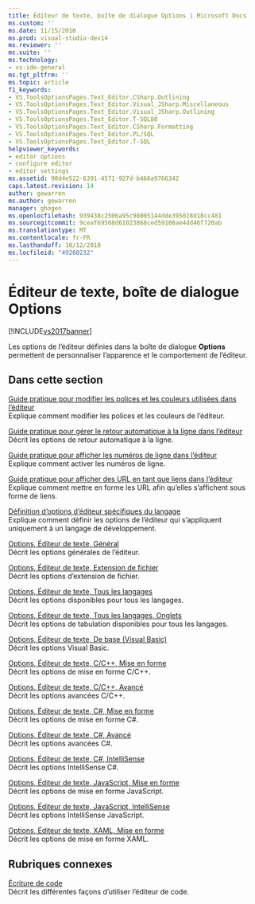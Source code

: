 ```yaml
---
title: Éditeur de texte, boîte de dialogue Options | Microsoft Docs
ms.custom: ''
ms.date: 11/15/2016
ms.prod: visual-studio-dev14
ms.reviewer: ''
ms.suite: ''
ms.technology:
- vs-ide-general
ms.tgt_pltfrm: ''
ms.topic: article
f1_keywords:
- VS.ToolsOptionsPages.Text_Editor.CSharp.Outlining
- VS.ToolsOptionsPages.Text_Editor.Visual_JSharp.Miscellaneous
- VS.ToolsOptionsPages.Text_Editor.Visual_JSharp.Outlining
- VS.ToolsOptionsPages.Text_Editor.T-SQL80
- VS.ToolsOptionsPages.Text_Editor.CSharp.Formatting
- VS.ToolsOptionsPages.Text_Editor.PL/SQL
- VS.ToolsOptionsPages.Text_Editor.T-SQL
helpviewer_keywords:
- editor options
- configure editor
- editor settings
ms.assetid: 90d4e522-6391-4571-927d-b466a9766342
caps.latest.revision: 14
author: gewarren
ms.author: gewarren
manager: ghogen
ms.openlocfilehash: 939438c2506a95c98005144dde395028d18cc481
ms.sourcegitcommit: 9ceaf69568d61023868ced59108ae4dd46f720ab
ms.translationtype: MT
ms.contentlocale: fr-FR
ms.lasthandoff: 10/12/2018
ms.locfileid: "49260232"
---
```

# <a name="text-editor-options-dialog-box"></a>Éditeur de texte, boîte de dialogue Options
[!INCLUDE[vs2017banner](../../includes/vs2017banner.md)]

  
Les options de l’éditeur définies dans la boîte de dialogue **Options** permettent de personnaliser l’apparence et le comportement de l’éditeur.  
  
## <a name="in-this-section"></a>Dans cette section  
 [Guide pratique pour modifier les polices et les couleurs utilisées dans l’éditeur](../../ide/reference/how-to-change-fonts-and-colors-in-the-editor.md)  
 Explique comment modifier les polices et les couleurs de l’éditeur.  
  
 [Guide pratique pour gérer le retour automatique à la ligne dans l’éditeur](../../ide/reference/how-to-manage-word-wrap-in-the-editor.md)  
 Décrit les options de retour automatique à la ligne.  
  
 [Guide pratique pour afficher les numéros de ligne dans l’éditeur](../../ide/reference/how-to-display-line-numbers-in-the-editor.md)  
 Explique comment activer les numéros de ligne.  
  
 [Guide pratique pour afficher des URL en tant que liens dans l’éditeur](../../ide/reference/how-to-display-urls-as-links-in-the-editor.md)  
 Explique comment mettre en forme les URL afin qu’elles s’affichent sous forme de liens.  
  
 [Définition d’options d’éditeur spécifiques du langage](../../ide/reference/setting-language-specific-editor-options.md)  
 Explique comment définir les options de l’éditeur qui s’appliquent uniquement à un langage de développement.  
  
 [Options, Éditeur de texte, Général](../../ide/reference/options-text-editor-general.md)  
 Décrit les options générales de l’éditeur.  
  
 [Options, Éditeur de texte, Extension de fichier](../../ide/reference/options-text-editor-file-extension.md)  
 Décrit les options d’extension de fichier.  
  
 [Options, Éditeur de texte, Tous les langages](../../ide/reference/options-text-editor-all-languages.md)  
 Décrit les options disponibles pour tous les langages.  
  
 [Options, Éditeur de texte, Tous les langages, Onglets](../../ide/reference/options-text-editor-all-languages-tabs.md)  
 Décrit les options de tabulation disponibles pour tous les langages.  
  
 [Options, Éditeur de texte, De base (Visual Basic)](../../ide/reference/options-text-editor-basic-visual-basic.md)  
 Décrit les options Visual Basic.  
  
 [Options, Éditeur de texte, C/C++, Mise en forme](../../ide/reference/options-text-editor-c-cpp-formatting.md)  
 Décrit les options de mise en forme C/C++.  
  
 [Options, Éditeur de texte, C/C++, Avancé](../../ide/reference/options-text-editor-c-cpp-advanced.md)  
 Décrit les options avancées C/C++.  
  
 [Options, Éditeur de texte, C#, Mise en forme](../../ide/reference/options-text-editor-csharp-formatting.md)  
 Décrit les options de mise en forme C#.  
  
 [Options, Éditeur de texte, C#, Avancé](../../ide/reference/options-text-editor-csharp-advanced.md)  
 Décrit les options avancées C#.  
  
 [Options, Éditeur de texte, C#, IntelliSense](../../ide/reference/options-text-editor-csharp-intellisense.md)  
 Décrit les options IntelliSense C#.  
  
 [Options, Éditeur de texte, JavaScript, Mise en forme](../../ide/reference/options-text-editor-javascript-formatting.md)  
 Décrit les options de mise en forme JavaScript.  
  
 [Options, Éditeur de texte, JavaScript, IntelliSense](../../ide/reference/options-text-editor-javascript-intellisense.md)  
 Décrit les options IntelliSense JavaScript.  
  
 [Options, Éditeur de texte, XAML, Mise en forme](../../ide/reference/options-text-editor-xaml-formatting.md)  
 Décrit les options de mise en forme XAML.  
  
## <a name="related-sections"></a>Rubriques connexes  
 [Écriture de code](../../ide/writing-code-in-the-code-and-text-editor.md)  
 Décrit les différentes façons d’utiliser l’éditeur de code.



